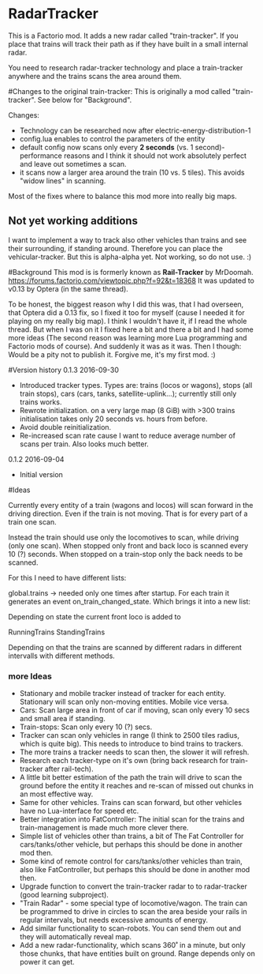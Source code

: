 # RadarTracker
This is a Factorio mod. It adds a new radar called "train-tracker". If you place that trains will track their path as if they have built in a small internal radar.

You need to research radar-tracker technology and place a train-tracker anywhere and the trains scans the area around them.

#Changes to the original train-tracker:
This is originally a mod called "train-tracker". See below for "Background".

Changes:
- Technology can be researched now after electric-energy-distribution-1
- config.lua enables to control the parameters of the entity
- default config now scans only every **2 seconds** (vs. 1 second)- performance reasons and I think it should not work absolutely perfect and leave out sometimes a scan.
- it scans now a larger area around the train (10 vs. 5 tiles). This avoids "widow lines" in scanning.

Most of the fixes where to balance this mod more into really big maps.

## Not yet working additions
I want to implement a way to track also other vehicles than trains and see their surrounding, if standing around. Therefore you can place the vehicular-tracker. But this is alpha-alpha yet. Not working, so do not use. :)

#Background
This mod is is formerly known as **Rail-Tracker** by MrDoomah.
https://forums.factorio.com/viewtopic.php?f=92&t=18368
It was updated to v0.13 by Optera (in the same thread).

To be honest, the biggest reason why I did this was, that I had overseen, that Optera did a 0.13 fix, so I fixed it too for myself (cause I needed it for playing on my really big map). I think I wouldn't have it, if I read the whole thread. But when I was on it I fixed here a bit and there a bit and I had some more ideas (The second reason was learning more Lua programming and Factorio mods of course).
And suddenly it was as it was. Then I though: Would be a pity not to publish it. Forgive me, it's my first mod. :)


#Version history
0.1.3 2016-09-30 
- Introduced tracker types. Types are: trains (locos or wagons), stops (all train stops), cars (cars, tanks, satellite-uplink...); currently still only trains works.
- Rewrote initialization. on a very large map (8 GiB) with >300 trains initialisation takes only 20 seconds vs. hours from before.
- Avoid double reinitialization.
- Re-increased scan rate cause I want to reduce average number of scans per train. Also looks much better.

0.1.2 2016-09-04
- Initial version

#Ideas

Currently every entity of a train (wagons and locos) will scan forward in the driving direction. Even if the train is not moving. That is for every part of a train one scan.

Instead the train should use only the locomotives to scan, while driving (only one scan).
When stopped only front and back loco is scanned every 10 (?) seconds.
When stopped on a train-stop only the back needs to be scanned.

For this I need to have different lists:

global.trains -> needed only one times after startup.
For each train it generates an event on_train_changed_state. Which brings it into a new list:

Depending on state the current front loco is added to

RunningTrains
StandingTrains

Depending on that the trains are scanned by different radars in different intervalls with different methods.



### more Ideas
- Stationary and mobile tracker instead of tracker for each entity. Stationary will scan only non-moving entities. Mobile vice versa.
- Cars: Scan large area in front of car if moving, scan only every 10 secs and small area if standing.
- Train-stops: Scan only every 10 (?) secs.
- Tracker can scan only vehicles in range (I think to 2500 tiles radius, which is quite big). This needs to introduce to bind trains to trackers.
- The more trains a tracker needs to scan then, the slower it will refresh.
- Research each tracker-type on it's own (bring back research for train-tracker after rail-tech).
- A little bit better estimation of the path the train will drive to scan the ground before the entity it reaches and re-scan of missed out chunks in an most effective way.
- Same for other vehicles. Trains can scan forward, but other vehicles have no Lua-interface for speed etc. 
- Better integration into FatController: The initial scan for the trains and train-management is made much more clever there.
- Simple list of vehicles other than trains, a bit of The Fat Controller for cars/tanks/other vehicle, but perhaps this should be done in another mod then.
- Some kind of remote control for cars/tanks/other vehicles than train, also like FatController, but perhaps this should be done in another mod then.
- Upgrade function to convert the train-tracker radar to to radar-tracker (good learning subproject).
- "Train Radar"  - some special type of locomotive/wagon. The train can be programmed to drive in circles to scan the area beside your rails in regular intervals, but needs excessive amounts of energy.
- Add similar functionality to scan-robots. You can send them out and they will automatically reveal map.
- Add a new radar-functionality, which scans 360˚ in a minute, but only those chunks, that have entities built on ground. Range depends only on power it can get.
